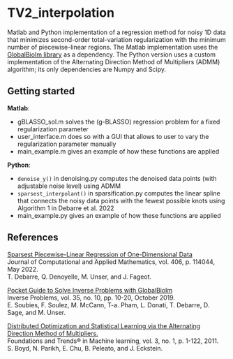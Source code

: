 # TV2_interpolation
Matlab and Python implementation of a regression method for noisy 1D data that minimizes second-order total-variation regularization with the minimum number of piecewise-linear regions. The Matlab implementation uses the [GlobalBioIm library](https://github.com/Biomedical-Imaging-Group/GlobalBioIm) as a dependency. The Python version uses a custom implementation of the Alternating Direction Method of Multipliers (ADMM) algorithm; its only dependencies are Numpy and Scipy.

## Getting started

**Matlab**:
- gBLASSO_sol.m solves the (g-BLASSO) regression problem for a fixed regularization parameter
- user_interface.m does so with a GUI that allows to user to vary the regularization parameter manually
- main_example.m gives an example of how these functions are applied

**Python**:
- `denoise_y()` in denoising.py computes the denoised data points (with adjustable noise level) using ADMM
- `sparsest_interpolant()` in sparsification.py computes the linear spline that connects the noisy data points with the fewest possible knots using Algorithm 1 in Debarre et al. 2022
- main_example.py gives an example of how these functions are applied

## References

[Sparsest Piecewise-Linear Regression of One-Dimensional Data](https://www.sciencedirect.com/science/article/pii/S0377042721006130)  <br />
Journal of Computational and Applied Mathematics, vol. 406, p. 114044, May 2022. <br />
T. Debarre, Q. Denoyelle, M. Unser, and J. Fageot.

[Pocket Guide to Solve Inverse Problems with GlobalBioIm](https://iopscience.iop.org/article/10.1088/1361-6420/ab2ae9)  <br />
Inverse Problems, vol. 35, no. 10, pp. 10-20, October 2019. <br />
E. Soubies, F. Soulez, M. McCann,  T-a. Pham, L. Donati, T. Debarre, D. Sage, and M. Unser.

[Distributed Optimization and Statistical Learning via the Alternating Direction Method of Multipliers.](https://web.stanford.edu/~boyd/papers/pdf/admm_distr_stats.pdf)  <br />
Foundations and Trends® in Machine learning, vol. 3, no. 1, p. 1-122, 2011. <br />
S. Boyd, N. Parikh, E. Chu, B. Peleato, and J. Eckstein.
